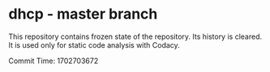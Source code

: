 # dhcp - master branch

This repository contains frozen state of the repository.
Its history is cleared. It is used only for static code
analysis with Codacy.

Commit Time: 1702703672